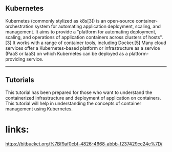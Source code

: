 ## Kubernetes

Kubernetes (commonly stylized as k8s[3]) is an open-source container-orchestration system for automating application deployment, scaling, and management. It aims to provide a "platform for automating deployment, scaling, and operations of application containers across clusters of hosts".[3] It works with a range of container tools, including Docker.[5] Many cloud services offer a Kubernetes-based platform or infrastructure as a service (PaaS or IaaS) on which Kubernetes can be deployed as a platform-providing service. 

---

## Tutorials

This tutorial has been prepared for those who want to understand the containerized infrastructure and deployment of application on containers. This tutorial will help in understanding the concepts of container management using Kubernetes.

# links:
https://bitbucket.org/%7Bf9af0cbf-4826-4668-abbb-f237429cc24e%7D/
